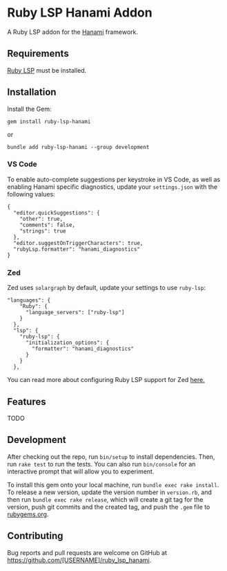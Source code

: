 # Ruby LSP Hanami Addon

A Ruby LSP addon for the [Hanami](https://hanamirb.org/) framework.

## Requirements
[Ruby LSP](https://github.com/Shopify/ruby-lsp) must be installed.

## Installation

Install the Gem:
```
gem install ruby-lsp-hanami
```

or

```
bundle add ruby-lsp-hanami --group development
```

### VS Code

To enable auto-complete suggestions per keystroke in VS Code, as well as enabling Hanami specific diagnostics, update your `settings.json` with the following values:

```
{
  "editor.quickSuggestions": {
    "other": true,
    "comments": false,
    "strings": true
  },
  "editor.suggestOnTriggerCharacters": true,
  "rubyLsp.formatter": "hanami_diagnostics"
}
```


### Zed
Zed uses `solargraph` by default, update your settings to use `ruby-lsp`:
```
"languages": {
    "Ruby": {
      "language_servers": ["ruby-lsp"]
    }
  },
  "lsp": {
    "ruby-lsp": {
      "initialization_options": {
        "formatter": "hanami_diagnostics"
      }
    }
  },
  ```
You can read more about configuring Ruby LSP support for Zed [here.](https://zed.dev/docs/languages/ruby#setting-up-ruby-lsp)

## Features

TODO

## Development

After checking out the repo, run `bin/setup` to install dependencies. Then, run `rake test` to run the tests. You can also run `bin/console` for an interactive prompt that will allow you to experiment.

To install this gem onto your local machine, run `bundle exec rake install`. To release a new version, update the version number in `version.rb`, and then run `bundle exec rake release`, which will create a git tag for the version, push git commits and the created tag, and push the `.gem` file to [rubygems.org](https://rubygems.org).

## Contributing

Bug reports and pull requests are welcome on GitHub at https://github.com/[USERNAME]/ruby_lsp_hanami.
